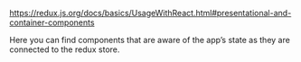 https://redux.js.org/docs/basics/UsageWithReact.html#presentational-and-container-components

Here you can find components that are aware of the app’s state as they are connected to the redux store.